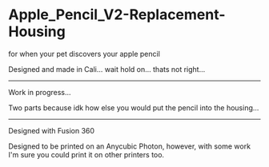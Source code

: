 # Apple_Pencil_V2-Replacement-Housing
for when your pet discovers your apple pencil

Designed and made in Cali... wait hold on... thats not right... 
_________________________________________________________________________________

Work in progress... 

Two parts because idk how else you would put the pencil into the housing...
_________________________________________________________________________________
Designed with Fusion 360

Designed to be printed on an Anycubic Photon, however, with some work I'm sure you could print it on other printers too. 

